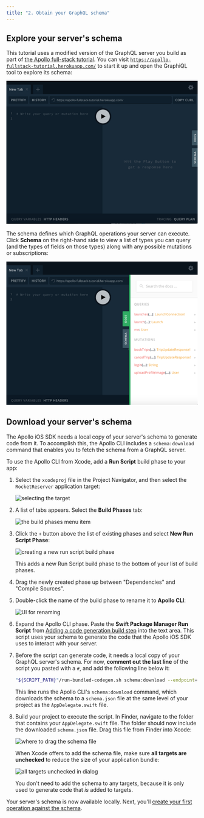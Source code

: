 ```yaml
---
title: "2. Obtain your GraphQL schema"
---
```


## Explore your server's schema

This tutorial uses a modified version of the GraphQL server you build as part of [the Apollo full-stack tutorial](https://www.apollographql.com/docs/tutorial/introduction/). You can visit [`https://apollo-fullstack-tutorial.herokuapp.com/`](https://apollo-fullstack-tutorial.herokuapp.com/) to start it up and open the GraphiQL tool to explore its schema:

![the GraphiQL query explorer](images/graphiql.png)

The schema defines which GraphQL operations your server can execute. Click **Schema** on the right-hand side to view a list of types you can query (and the types of fields on those types) along with any possible mutations or subscriptions:

![GraphiQL showing the schema](images/graphiql_show_schema.png)


## Download your server's schema

The Apollo iOS SDK needs a local copy of your server's schema to generate code from it. To accomplish this, the Apollo CLI includes a `schema:download` command that enables you to fetch the schema from a GraphQL server.

To use the Apollo CLI from Xcode, add a **Run Script** build phase to your app:

1. Select the `xcodeproj` file in the Project Navigator, and then select the `RocketReserver` application target: 

    ![selecting the target](images/select_target.png)

2. A list of tabs appears. Select the **Build Phases** tab: 

    ![the build phases menu item](images/build_phases.png)

3. Click the `+` button above the list of existing phases and select **New Run Script Phase**:

    ![creating a new run script build phase](images/new_run_script_phase.png)

    This adds a new Run Script build phase to the bottom of your list of build phases.
    
4. Drag the newly created phase up between "Dependencies" and "Compile Sources".

5. Double-click the name of the build phase to rename it to **Apollo CLI**:

    ![UI for renaming](images/rename_run_script.png)

6. Expand the Apollo CLI phase. Paste the **Swift Package Manager Run Script** from [Adding a code generation build step](/installation/#adding-a-code-generation-build-step) into the text area. This script uses your schema to generate the code that the Apollo iOS SDK uses to interact with your server.

7. Before the script can generate code, it needs a local copy of your GraphQL server's schema. For now, **comment out the last line** of the script you pasted with a `#`, and add the following line below it:

    ```sh
    "${SCRIPT_PATH}"/run-bundled-codegen.sh schema:download --endpoint="https://apollo-fullstack-tutorial.herokuapp.com/"
    ```

    This line runs the Apollo CLI's `schema:download` command, which downloads the schema to a `schema.json` file at the same level of your project as the `AppDelegate.swift` file.

8. Build your project to execute the script. In Finder, navigate to the folder that contains your `AppDelegate.swift` file. The folder should now include the downloaded `schema.json` file. Drag this file from Finder into Xcode:

    ![where to drag the schema file](images/drag_schema_into_xcode.png)

    When Xcode offers to add the schema file, make sure **all targets are unchecked** to reduce the size of your application bundle: 

    ![all targets unchecked in dialog](images/dont_add_to_target.png)

    You don't need to add the schema to any targets, because it is only used to generate code that _is_ added to targets.

Your server's schema is now available locally. Next, you'll [create your first operation against the schema](./tutorial-execute-query).
